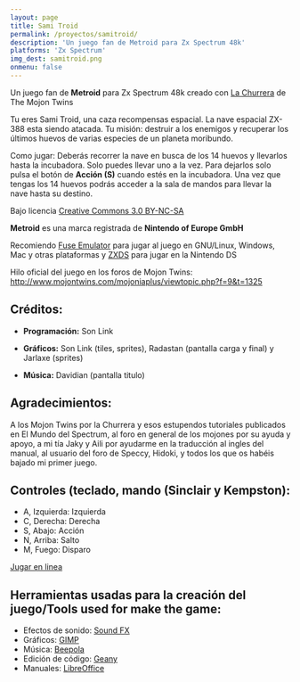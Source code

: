 ```yaml
---
layout: page
title: Sami Troid
permalink: /proyectos/samitroid/
description: 'Un juego fan de Metroid para Zx Spectrum 48k'
platforms: 'Zx Spectrum'
img_dest: samitroid.png
onmenu: false
---
```


Un juego fan de **Metroid** para Zx Spectrum 48k creado con [La Churrera](http://www.mojontwins.com/juegos_mojonos/la-churrera/) de The Mojon Twins

Tu eres Sami Troid, una caza recompensas espacial. La nave espacial ZX-388 esta siendo atacada. Tu misión: destruir a los enemigos y recuperar los últimos huevos de varias especies de un planeta moribundo.

Como jugar: Deberás recorrer la nave en busca de los 14 huevos y llevarlos hasta la incubadora. Solo puedes llevar uno a la vez. Para dejarlos solo pulsa el botón de **Acción (S)** cuando estés en la incubadora. Una vez que tengas los 14 huevos podrás acceder a la sala de mandos para llevar la nave hasta su destino.

Bajo licencia [Creative Commons 3.0 BY-NC-SA](http://creativecommons.org/licenses/by-nc-sa/3.0/)

**Metroid** es una marca registrada de **Nintendo of Europe GmbH**

Recomiendo [Fuse Emulator](http://fuse-emulator.sourceforge.net/) para jugar al juego en GNU/Linux, Windows, Mac y otras plataformas y [ZXDS](http://zxds.raxoft.cz/) para jugar en la Nintendo DS

Hilo oficial del juego en los foros de Mojon Twins: http://www.mojontwins.com/mojoniaplus/viewtopic.php?f=9&t=1325

## Créditos:

* **Programación:** Son Link

* **Gráficos:** Son Link (tiles, sprites), Radastan (pantalla carga y final) y Jarlaxe (sprites)

* **Música:**
Davidian (pantalla titulo)

## Agradecimientos:

A los Mojon Twins por la Churrera y esos estupendos tutoriales publicados en El Mundo del Spectrum, al foro en general de los mojones por su ayuda y apoyo, a mi tía Jaky y Aili por ayudarme en la traducción al ingles del manual, al usuario del foro de Speccy, Hidoki, y todos los que os habéis bajado mi primer juego.

## Controles (teclado, mando (Sinclair y Kempston):

* A, Izquierda: Izquierda
* C, Derecha: Derecha
* S, Abajo: Acción
* N, Arriba: Salto
* M, Fuego: Disparo

[Jugar en linea](http://torinak.com/qaop#l=https://dl.dropboxusercontent.com/u/58286032/churrera/sami.tap)

## Herramientas usadas para la creación del juego/Tools used for make the game:
* Efectos de sonido: [Sound FX](http://www.worldofspectrum.org/infoseekid.cgi?id=0011124)
* Gráficos: [GIMP](http://www.gimp.org/)
* Música: [Beepola](http://freestuff.grok.co.uk/beepola)
* Edición de código: [Geany](http://www.geany.org)
* Manuales: [LibreOffice](http://www.libreoffice.org)
